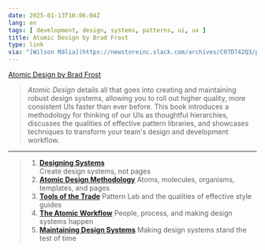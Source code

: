```yaml
---
date: 2025-01-13T10:06:04Z
lang: en
tags: [ development, design, systems, patterns, ui, ux ]
title: Atomic Design by Brad Frost
type: link
via: "[Wilson Mália](https://newstoreinc.slack.com/archives/C07D742Q3/p1736761634082059)"
---
```


[Atomic Design by Brad Frost](https://atomicdesign.bradfrost.com/)

> *Atomic Design* details all that goes into creating and maintaining robust design systems, allowing you to roll out higher quality, more consistent UIs faster than ever before. This book introduces a methodology for thinking of our UIs as thoughtful hierarchies, discusses the qualities of effective pattern libraries, and showcases techniques to transform your team's design and development workflow.

---

> 1. [**Designing Systems**](https://atomicdesign.bradfrost.com/chapter-1)  
>    Create design systems, not pages
> 2. [**Atomic Design Methodology**](https://atomicdesign.bradfrost.com/chapter-2)
>    Atoms, molecules, organisms, templates, and pages
> 3. [**Tools of the Trade**](https://atomicdesign.bradfrost.com/chapter-3)
>    Pattern Lab and the qualities of effective style guides
> 4. [**The Atomic Workflow**](https://atomicdesign.bradfrost.com/chapter-4)
>    People, process, and making design systems happen
> 5. [**Maintaining Design Systems**](https://atomicdesign.bradfrost.com/chapter-5)
>    Making design systems stand the test of time
